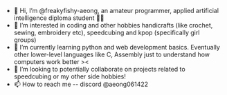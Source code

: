 - 👋 Hi, I’m @freakyfishy-aeong, an amateur programmer, applied artificial intelligence diploma student 👩‍💻
- 👀 I’m interested in coding and other hobbies handicrafts (like crochet, sewing, embroidery etc), speedcubing and kpop (specifically girl groups)
- 🌱 I’m currently learning python and web development basics. Eventually other lower-level languages like C, Assembly just to understand how computers work better ><
- 💞️ I’m looking to potentially collaborate on projects related to speedcubing or my other side hobbies!
- 📫 How to reach me -- discord @aeong061422

<!---
freakyfishy-aeong/freakyfishy-aeong is a ✨ special ✨ repository because its `README.md` (this file) appears on your GitHub profile.
You can click the Preview link to take a look at your changes.
--->

